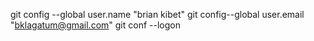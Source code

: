 git config --global user.name "brian kibet"
git config--global user.email
"bklagatum@gmail.com"
git conf --logon